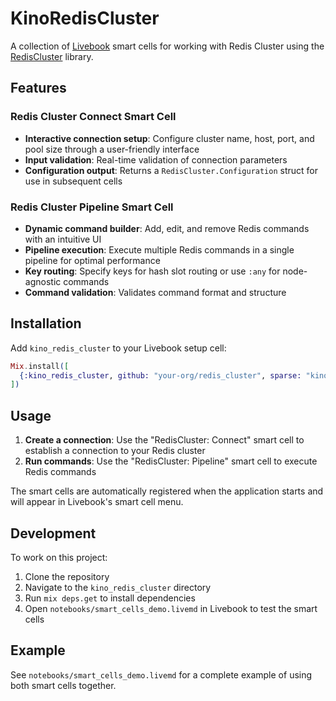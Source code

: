 # KinoRedisCluster

A collection of [Livebook](https://livebook.dev/) smart cells for working with Redis Cluster using the [RedisCluster](https://hex.pm/packages/redis_cluster) library.

## Features

### Redis Cluster Connect Smart Cell

- **Interactive connection setup**: Configure cluster name, host, port, and pool size through a user-friendly interface
- **Input validation**: Real-time validation of connection parameters
- **Configuration output**: Returns a `RedisCluster.Configuration` struct for use in subsequent cells

### Redis Cluster Pipeline Smart Cell

- **Dynamic command builder**: Add, edit, and remove Redis commands with an intuitive UI
- **Pipeline execution**: Execute multiple Redis commands in a single pipeline for optimal performance
- **Key routing**: Specify keys for hash slot routing or use `:any` for node-agnostic commands
- **Command validation**: Validates command format and structure

## Installation

Add `kino_redis_cluster` to your Livebook setup cell:

```elixir
Mix.install([
  {:kino_redis_cluster, github: "your-org/redis_cluster", sparse: "kino_redis_cluster"}
])
```

## Usage

1. **Create a connection**: Use the "RedisCluster: Connect" smart cell to establish a connection to your Redis cluster
2. **Run commands**: Use the "RedisCluster: Pipeline" smart cell to execute Redis commands

The smart cells are automatically registered when the application starts and will appear in Livebook's smart cell menu.

## Development

To work on this project:

1. Clone the repository
2. Navigate to the `kino_redis_cluster` directory
3. Run `mix deps.get` to install dependencies
4. Open `notebooks/smart_cells_demo.livemd` in Livebook to test the smart cells

## Example

See `notebooks/smart_cells_demo.livemd` for a complete example of using both smart cells together.